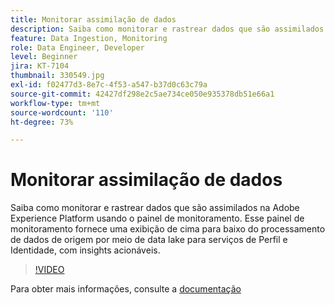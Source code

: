 ```yaml
---
title: Monitorar assimilação de dados
description: Saiba como monitorar e rastrear dados que são assimilados na Adobe Experience Platform usando o Painel de monitoramento. Esse painel de monitoramento fornece uma visualização de cima para baixo do processamento de dados de origem por meio de data lake para Perfil e Serviços de identidade nos níveis de execução de fonte e fluxo de dados, com recomendações acionáveis em tempo hábil.
feature: Data Ingestion, Monitoring
role: Data Engineer, Developer
level: Beginner
jira: KT-7104
thumbnail: 330549.jpg
exl-id: f02477d3-8e7c-4f53-a547-b37d0c63c79a
source-git-commit: 42427df298e2c5ae734ce050e935378db51e66a1
workflow-type: tm+mt
source-wordcount: '110'
ht-degree: 73%

---
```


# Monitorar assimilação de dados

Saiba como monitorar e rastrear dados que são assimilados na Adobe Experience Platform usando o painel de monitoramento. Esse painel de monitoramento fornece uma exibição de cima para baixo do processamento de dados de origem por meio de data lake para serviços de Perfil e Identidade, com insights acionáveis.

>[!VIDEO](https://video.tv.adobe.com/v/331776?quality=12&learn=on)

Para obter mais informações, consulte a [documentação](https://experienceleague.adobe.com/docs/experience-platform/dataflows/ui/monitor-sources.html)
